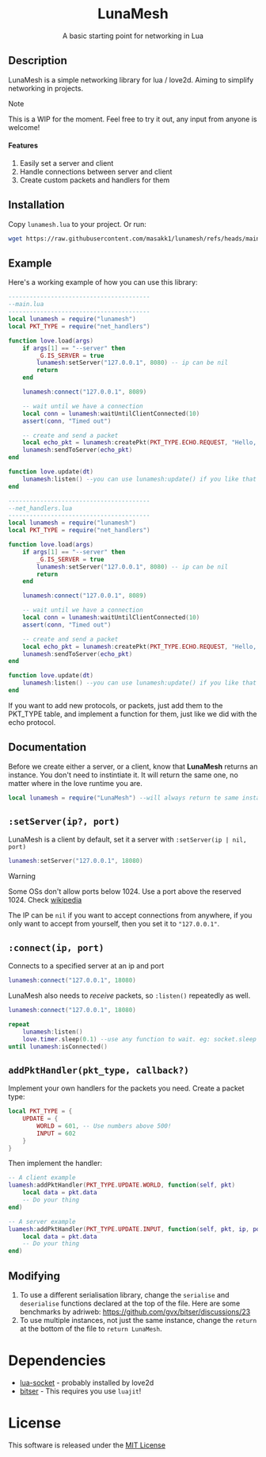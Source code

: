 <h1 align="center">LunaMesh</h1>
<p align="center">A basic starting point for networking in Lua</p>

## Description
LunaMesh is a simple networking library for lua / love2d. Aiming to simplify networking in projects.

> [!NOTE]
> This is a WIP for the moment. Feel free to try it out, any input from anyone is welcome!

#### Features
1. Easily set a server and client
2. Handle connections between server and client
3. Create custom packets and handlers for them

## Installation
Copy `lunamesh.lua` to your project. Or run:
```bash
wget https://raw.githubusercontent.com/masakk1/lunamesh/refs/heads/main/lunamesh.lua
```

## Example
Here's a working example of how you can use this library:

```lua
----------------------------------------
--main.lua 
----------------------------------------
local lunamesh = require("lunamesh")
local PKT_TYPE = require("net_handlers")

function love.load(args)
	if args[1] == "--server" then
		_G.IS_SERVER = true
		lunamesh:setServer("127.0.0.1", 8080) -- ip can be nil
		return
	end

	lunamesh:connect("127.0.0.1", 8089)

	-- wait until we have a connection
	local conn = lunamesh:waitUntilClientConnected(10)
	assert(conn, "Timed out")

	-- create and send a packet
	local echo_pkt = lunamesh:createPkt(PKT_TYPE.ECHO.REQUEST, "Hello, Server!")
	lunamesh:sendToServer(echo_pkt)
end

function love.update(dt)
	lunamesh:listen() --you can use lunamesh:update() if you like that instead
end

----------------------------------------
--net_handlers.lua
----------------------------------------
local lunamesh = require("lunamesh")
local PKT_TYPE = require("net_handlers")

function love.load(args)
	if args[1] == "--server" then
		_G.IS_SERVER = true
		lunamesh:setServer("127.0.0.1", 8080) -- ip can be nil
		return
	end

	lunamesh:connect("127.0.0.1", 8089)

	-- wait until we have a connection
	local conn = lunamesh:waitUntilClientConnected(10)
	assert(conn, "Timed out")

	-- create and send a packet
	local echo_pkt = lunamesh:createPkt(PKT_TYPE.ECHO.REQUEST, "Hello, Server!")
	lunamesh:sendToServer(echo_pkt)
end

function love.update(dt)
	lunamesh:listen() --you can use lunamesh:update() if you like that instead
end
```

If you want to add new protocols, or packets, just add them to the PKT_TYPE table, and implement a function for them, just like we did with the echo protocol.

## Documentation
Before we create either a server, or a client, know that **LunaMesh** returns an instance. You don't need to instintiate it. It will return the same one, no matter where in the love runtime you are. 

```lua
local lunamesh = require("LunaMesh") --will always return te same instance everywhere
```

## `:setServer(ip?, port)`
LunaMesh is a client by default, set it a server with `:setServer(ip | nil, port)`
```lua
lunamesh:setServer("127.0.0.1", 18080)
```

> [!WARNING] 
> Some OSs don't allow ports below 1024. Use a port above the reserved 1024. Check [wikipedia](https://en.wikipedia.org/wiki/List_of_TCP_and_UDP_port_numbers)

The IP can be `nil` if you want to accept connections from anywhere, if you only want to accept from yourself, then you set it to `"127.0.0.1"`.

## `:connect(ip, port)` 
Connects to a specified server at an ip and port
```lua
lunamesh:connect("127.0.0.1", 18080)
```

LunaMesh also needs to *receive* packets, so `:listen()` repeatedly as well.

```lua
lunamesh:connect("127.0.0.1", 18080)

repeat
    lunamesh:listen()
    love.timer.sleep(0.1) --use any function to wait. eg: socket.sleep
until lunamesh:isConnected()
```

## `addPktHandler(pkt_type, callback?)`
Implement your own handlers for the packets you need.
Create a packet type:
```lua
local PKT_TYPE = {
    UPDATE = {
        WORLD = 601, -- Use numbers above 500!
        INPUT = 602
    }
}
```
Then implement the handler:
```lua
-- A client example
luamesh:addPktHandler(PKT_TYPE.UPDATE.WORLD, function(self, pkt)
    local data = pkt.data
    -- Do your thing
end)

-- A server example
luamesh:addPktHandler(PKT_TYPE.UPDATE.INPUT, function(self, pkt, ip, port)
    local data = pkt.data
    -- Do your thing
end)
```

## Modifying

1. To use a different serialisation library, change the `serialise` and `deserialise` functions declared at the top of the file. Here are some benchmarks by adriweb: https://github.com/gvx/bitser/discussions/23
2. To use multiple instances, not just the same instance, change the `return` at the bottom of the file to `return LunaMesh`.

# Dependencies
- [lua-socket](https://lunarmodules.github.io/luasocket/) - probably installed by love2d
- [bitser](https://github.com/gvx/bitser) - This requires you use `luajit`!

# License
This software is released under the [MIT License](LICENSE)
